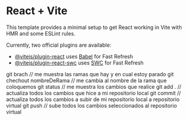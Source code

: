 # React + Vite

This template provides a minimal setup to get React working in Vite with HMR and some ESLint rules.

Currently, two official plugins are available:

- [@vitejs/plugin-react](https://github.com/vitejs/vite-plugin-react/blob/main/packages/plugin-react/README.md) uses [Babel](https://babeljs.io/) for Fast Refresh
- [@vitejs/plugin-react-swc](https://github.com/vitejs/vite-plugin-react-swc) uses [SWC](https://swc.rs/) for Fast Refresh




git brach  // me muestra las ramas que hay y en cual estoy parado
git chechout nombreDeRama  // me cambia al nombre de la rama que coloquemos
git status // me muestra los cambios que realice
git add .  // actualiza todos los cambios que hice a mi repositorio local
git commit // actualiza todos los cambios a subir de mi repositorio local a repositorio virtual
git push   // sube todos los cambios seleccionados al repositorio virtual